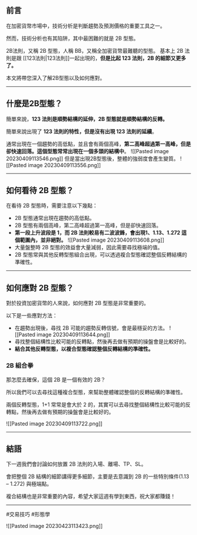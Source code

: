 
## 前言

在加密貨幣市場中，技術分析是判斷趨勢及預測價格的重要工具之一。

然而，技術分析也有其陷阱，其中最困難的就是 2B 型態。

2B法則，又稱 2B 型態，人稱 BB，又稱全加密貨幣最難聽的型態。 基本上 2B 法則是跟 [[123法則|123法則]]一起出現的，**但是比起 123 法則，2B 的細節又更多了。**

本文將帶您深入了解2B型態以及如何應對。

---

## 什麼是2B型態？

簡單來說，**123 法則是順勢結構的延伸，2B 型態就是順勢結構的反轉。**

簡單來說出現了 **123 法則的特性，但是沒有出現 123 法則的延續**。

通常出現在一個趨勢的高低點，並且會有兩個高峰，**第二高峰超過第一高峰，但是卻快速回落。這個型態常常出現在一個多頭的結構中**。
![[Pasted image 20230409113546.png]]
但是當出現2B型態後，整體的強弱度會產生變質。
![[Pasted image 20230409113556.png]]

---
## 如何看待 2B 型態？

在看待 2B 型態時，需要注意以下幾點：

-   2B 型態通常出現在趨勢的高低點。
-   2B 型態有兩個高峰，第二高峰超過第一高峰，但是卻快速回落。
-   **第一段上升波段是 1，而 2B 法則較易有二波波鋒，會出現1、1.13、1.272 這個範圍內，並非絕對。**
 ![[Pasted image 20230409113608.png]]
-   大量盤整時 2B 型態的效益會大量減弱，因此需要尋找極端的值。
-   2B 型態常與其他反轉型態組合出現，可以透過複合型態確認整個反轉結構的準確性。

---

## 如何應對 2B 型態？

對於投資加密貨幣的人來說，如何應對 2B 型態是非常重要的。

以下是一些應對方法：

-   在趨勢出現後，尋找 2B 可能的趨勢反轉信號，會是最穩妥的方法。
![[Pasted image 20230409113644.png]]
- 尋找整個結構性比較可能的反轉點，然後再去做有預期的操盤會是比較好的。
- **結合其他反轉型態，以複合型態確認整個反轉結構的準確性。**

### 2B 組合拳

那怎麼去確保，這個 2B 是一個有效的 2B？

所以我們可以去尋找這種複合型態，來幫助整體確認整個的反轉結構的準確性。

兩個反轉型態，1+1 常常是會大於 2 的，其實可以去尋找整個結構性比較可能的反轉點，然後再去做有預期的操盤會是比較好的。

![[Pasted image 20230409113722.png]]

---
## 結語

下一週我們會討論如何放置 2B 法則的入場、離場、TP、SL。

會把整個 2B 結構的細節講得更多細節，主要是去意識到 2B 的一些特別條件(1.13 – 1.272) 與極端點。

複合結構也是非常重要的內容，希望大家這週有學到東西，祝大家都賺錢！

---
#交易技巧 #形態學 

![[Pasted image 20230423113423.png]]